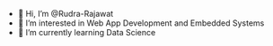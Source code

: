 - 👋 Hi, I’m @Rudra-Rajawat
- 👀 I’m interested in Web App Development and Embedded Systems
- 🌱 I’m currently learning Data Science
<!---- 💞️ I’m looking to collaborate on ...
- 📫 How to reach me linkedin 👉👉 link - https://www.linkedin.com/in/rudra-pratap-singh-rajawat-88b330238/

<!---
Rudra-Rajawat/Rudra-Rajawat is a ✨ special ✨ repository because its `README.md` (this file) appears on your GitHub profile.
You can click the Preview link to take a look at your changes.
--->
